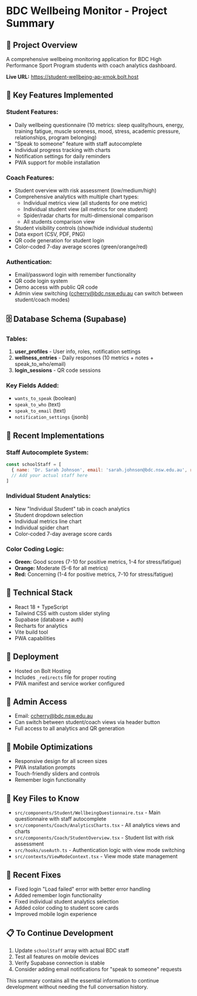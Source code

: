 # BDC Wellbeing Monitor - Project Summary

## 🎯 **Project Overview**
A comprehensive wellbeing monitoring application for BDC High Performance Sport Program students with coach analytics dashboard.

**Live URL:** https://student-wellbeing-ap-xmok.bolt.host

## 🔑 **Key Features Implemented**

### **Student Features:**
- Daily wellbeing questionnaire (10 metrics: sleep quality/hours, energy, training fatigue, muscle soreness, mood, stress, academic pressure, relationships, program belonging)
- "Speak to someone" feature with staff autocomplete
- Individual progress tracking with charts
- Notification settings for daily reminders
- PWA support for mobile installation

### **Coach Features:**
- Student overview with risk assessment (low/medium/high)
- Comprehensive analytics with multiple chart types:
  - Individual metrics view (all students for one metric)
  - Individual student view (all metrics for one student) 
  - Spider/radar charts for multi-dimensional comparison
  - All students comparison view
- Student visibility controls (show/hide individual students)
- Data export (CSV, PDF, PNG)
- QR code generation for student login
- Color-coded 7-day average scores (green/orange/red)

### **Authentication:**
- Email/password login with remember functionality
- QR code login system
- Demo access with public QR code
- Admin view switching (ccherry@bdc.nsw.edu.au can switch between student/coach modes)

## 🗄️ **Database Schema (Supabase)**

### **Tables:**
1. **user_profiles** - User info, roles, notification settings
2. **wellness_entries** - Daily responses (10 metrics + notes + speak_to_who/email)
3. **login_sessions** - QR code sessions

### **Key Fields Added:**
- `wants_to_speak` (boolean)
- `speak_to_who` (text) 
- `speak_to_email` (text)
- `notification_settings` (jsonb)

## 🎨 **Recent Implementations**

### **Staff Autocomplete System:**
```javascript
const schoolStaff = [
  { name: 'Dr. Sarah Johnson', email: 'sarah.johnson@bdc.nsw.edu.au', role: 'School Counselor' },
  // Add your actual staff here
]
```

### **Individual Student Analytics:**
- New "Individual Student" tab in coach analytics
- Student dropdown selection
- Individual metrics line chart
- Individual spider chart
- Color-coded 7-day average score cards

### **Color Coding Logic:**
- **Green:** Good scores (7-10 for positive metrics, 1-4 for stress/fatigue)
- **Orange:** Moderate (5-6 for all metrics)
- **Red:** Concerning (1-4 for positive metrics, 7-10 for stress/fatigue)

## 🔧 **Technical Stack**
- React 18 + TypeScript
- Tailwind CSS with custom slider styling
- Supabase (database + auth)
- Recharts for analytics
- Vite build tool
- PWA capabilities

## 🚀 **Deployment**
- Hosted on Bolt Hosting
- Includes `_redirects` file for proper routing
- PWA manifest and service worker configured

## 🔐 **Admin Access**
- Email: ccherry@bdc.nsw.edu.au
- Can switch between student/coach views via header button
- Full access to all analytics and QR generation

## 📱 **Mobile Optimizations**
- Responsive design for all screen sizes
- PWA installation prompts
- Touch-friendly sliders and controls
- Remember login functionality

## 🎯 **Key Files to Know**
- `src/components/Student/WellbeingQuestionnaire.tsx` - Main questionnaire with staff autocomplete
- `src/components/Coach/AnalyticsCharts.tsx` - All analytics views and charts
- `src/components/Coach/StudentOverview.tsx` - Student list with risk assessment
- `src/hooks/useAuth.ts` - Authentication logic with view mode switching
- `src/contexts/ViewModeContext.tsx` - View mode state management

## 🔄 **Recent Fixes**
- Fixed login "Load failed" error with better error handling
- Added remember login functionality
- Fixed individual student analytics selection
- Added color coding to student score cards
- Improved mobile login experience

## 📋 **To Continue Development**
1. Update `schoolStaff` array with actual BDC staff
2. Test all features on mobile devices
3. Verify Supabase connection is stable
4. Consider adding email notifications for "speak to someone" requests

This summary contains all the essential information to continue development without needing the full conversation history.